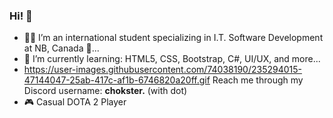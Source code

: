 ### Hi! 👋

- 🧑‍💻 I’m an international student specializing in I.T. Software Development at NB, Canada 🍁...
- 🌱 I’m currently learning: HTML5, CSS, Bootstrap, C#, UI/UX, and more...
- https://user-images.githubusercontent.com/74038190/235294015-47144047-25ab-417c-af1b-6746820a20ff.gif Reach me through my Discord username: <b>chokster.</b> (with dot)
- 🎮 Casual DOTA 2 Player

